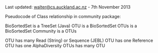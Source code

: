 

Last updated: walter@cs.auckland.ac.nz - 7th November 2013

Pseudocode of Class relationship in community package:

BioSortedSet is a TreeSet (Java)
OTU is a BioSortedSet
OTUs is a BioSortedSet
Community is a OTUs

OTU has many Read (String) or Sequence (JEBL)
OTU has one Reference
OTU has one AlphaDiversity
OTUs has many OTU








